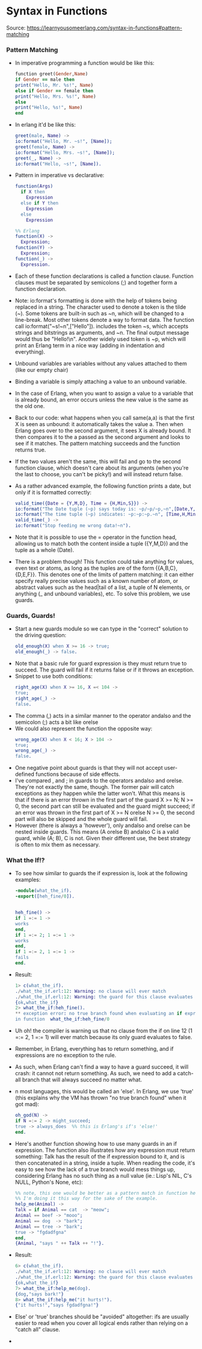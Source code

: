# Syntax in Functions

Source: https://learnyousomeerlang.com/syntax-in-functions#pattern-matching

### Pattern Matching

- In imperative programming a function would be like this:
  ```ruby
  function greet(Gender,Name)
  if Gender == male then
  print("Hello, Mr. %s!", Name)
  else if Gender == female then
  print("Hello, Mrs. %s!", Name)
  else
  print("Hello, %s!", Name)
  end
  ```
- In erlang it'd be like this:
  ```erlang
  greet(male, Name) ->
  io:format("Hello, Mr. ~s!", [Name]);
  greet(female, Name) ->
  io:format("Hello, Mrs. ~s!", [Name]);
  greet(_, Name) ->
  io:format("Hello, ~s!", [Name]).
  ```
- Pattern in imperative vs declarative:

  ```erlang
  function(Args)
    if X then
      Expression
    else if Y then
      Expression
    else
      Expression

  %% Erlang
  function(X) ->
    Expression;
  function(Y) ->
    Expression;
  function(_) ->
    Expression.
  ```

- Each of these function declarations is called a function clause. Function clauses must be separated by semicolons (;) and together form a function declaration.
- Note: io:format's formatting is done with the help of tokens being replaced in a string. The character used to denote a token is the tilde (~). Some tokens are built-in such as ~n, which will be changed to a line-break. Most other tokens denote a way to format data. The function call io:format("~s!~n",["Hello"]). includes the token ~s, which accepts strings and bitstrings as arguments, and ~n. The final output message would thus be "Hello!\n". Another widely used token is ~p, which will print an Erlang term in a nice way (adding in indentation and everything).
- Unbound variables are variables without any values attached to them (like our empty chair)
- Binding a variable is simply attaching a value to an unbound variable.
- In the case of Erlang, when you want to assign a value to a variable that is already bound, an error occurs unless the new value is the same as the old one.
- Back to our code: what happens when you call same(a,a) is that the first X is seen as unbound: it automatically takes the value a. Then when Erlang goes over to the second argument, it sees X is already bound. It then compares it to the a passed as the second argument and looks to see if it matches. The pattern matching succeeds and the function returns true.
- If the two values aren't the same, this will fail and go to the second function clause, which doesn't care about its arguments (when you're the last to choose, you can't be picky!) and will instead return false.
- As a rather advanced example, the following function prints a date, but only if it is formatted correctly:
  ```erlang
  valid_time({Date = {Y,M,D}, Time = {H,Min,S}}) ->
  io:format("The Date tuple (~p) says today is: ~p/~p/~p,~n",[Date,Y,M,D]),
  io:format("The time tuple (~p) indicates: ~p:~p:~p.~n", [Time,H,Min,S]);
  valid_time(_) ->
  io:format("Stop feeding me wrong data!~n").
  ```
- Note that it is possible to use the = operator in the function head, allowing us to match both the content inside a tuple ({Y,M,D}) and the tuple as a whole (Date).
- There is a problem though! This function could take anything for values, even text or atoms, as long as the tuples are of the form {{A,B,C}, {D,E,F}}. This denotes one of the limits of pattern matching: it can either specify really precise values such as a known number of atom, or abstract values such as the head|tail of a list, a tuple of N elements, or anything (\_ and unbound variables), etc. To solve this problem, we use guards.

### Guards, Guards!

- Start a new guards module so we can type in the "correct" solution to the driving question:
  ```erlang
  old_enough(X) when X >= 16 -> true;
  old_enough(_) -> false.
  ```
- Note that a basic rule for guard expression is they must return true to succeed. The guard will fail if it returns false or if it throws an exception.
- Snippet to use both conditions:
  ```erlang
  right_age(X) when X >= 16, X =< 104 ->
  true;
  right_age(_) ->
  false.
  ```
- The comma (,) acts in a similar manner to the operator andalso and the semicolon (;) acts a bit like orelse
- We could also represent the function the opposite way:
  ```erlang
  wrong_age(X) when X < 16; X > 104 ->
  true;
  wrong_age(_) ->
  false.
  ```
- One negative point about guards is that they will not accept user-defined functions because of side effects.
- I've compared , and ; in guards to the operators andalso and orelse. They're not exactly the same, though. The former pair will catch exceptions as they happen while the latter won't. What this means is that if there is an error thrown in the first part of the guard X >= N; N >= 0, the second part can still be evaluated and the guard might succeed; if an error was thrown in the first part of X >= N orelse N >= 0, the second part will also be skipped and the whole guard will fail.
- However (there is always a 'however'), only andalso and orelse can be nested inside guards. This means (A orelse B) andalso C is a valid guard, while (A; B), C is not. Given their different use, the best strategy is often to mix them as necessary.

### What the If!?

- To see how similar to guards the if expression is, look at the following examples:

  ```erlang
  -module(what_the_if).
  -export([heh_fine/0]).


  heh_fine() ->
  if 1 =:= 1 ->
  works
  end,
  if 1 =:= 2; 1 =:= 1 ->
  works
  end,
  if 1 =:= 2, 1 =:= 1 ->
  fails
  end.
  ```

- Result:
  ```erlang
  1> c(what_the_if).
  ./what_the_if.erl:12: Warning: no clause will ever match
  ./what_the_if.erl:12: Warning: the guard for this clause evaluates to 'false'
  {ok,what_the_if}
  2> what_the_if:heh_fine().
  ** exception error: no true branch found when evaluating an if expression
  in function  what_the_if:heh_fine/0
  ```
- Uh oh! the compiler is warning us that no clause from the if on line 12 (1 =:= 2, 1 =:= 1) will ever match because its only guard evaluates to false.
- Remember, in Erlang, everything has to return something, and if expressions are no exception to the rule.
- As such, when Erlang can't find a way to have a guard succeed, it will crash: it cannot not return something. As such, we need to add a catch-all branch that will always succeed no matter what.
- n most languages, this would be called an 'else'. In Erlang, we use 'true' (this explains why the VM has thrown "no true branch found" when it got mad):
  ```erlang
  oh_god(N) ->
  if N =:= 2 -> might_succeed;
  true -> always_does  %% this is Erlang's if's 'else!'
  end.
  ```
- Here's another function showing how to use many guards in an if expression. The function also illustrates how any expression must return something: Talk has the result of the if expression bound to it, and is then concatenated in a string, inside a tuple. When reading the code, it's easy to see how the lack of a true branch would mess things up, considering Erlang has no such thing as a null value (ie.: Lisp's NIL, C's NULL, Python's None, etc):
  ```erlang
  %% note, this one would be better as a pattern match in function heads!
  %% I'm doing it this way for the sake of the example.
  help_me(Animal) ->
  Talk = if Animal == cat  -> "meow";
  Animal == beef -> "mooo";
  Animal == dog  -> "bark";
  Animal == tree -> "bark";
  true -> "fgdadfgna"
  end,
  {Animal, "says " ++ Talk ++ "!"}.
  ```
- Result:
  ```erlang
  6> c(what_the_if).
  ./what_the_if.erl:12: Warning: no clause will ever match
  ./what_the_if.erl:12: Warning: the guard for this clause evaluates to 'false'
  {ok,what_the_if}
  7> what_the_if:help_me(dog).
  {dog,"says bark!"}
  8> what_the_if:help_me("it hurts!").
  {"it hurts!","says fgdadfgna!"}
  ```
- Else' or 'true' branches should be "avoided" altogether: ifs are usually easier to read when you cover all logical ends rather than relying on a "catch all" clause.
-
